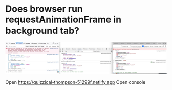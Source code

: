 # Does browser run requestAnimationFrame in background tab?

![result](./image.png)

Open https://quizzical-thompson-51299f.netlify.app
Open console
